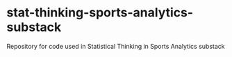 # stat-thinking-sports-analytics-substack
Repository for code used in Statistical Thinking in Sports Analytics substack
